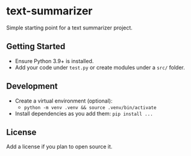 # text-summarizer

Simple starting point for a text summarizer project.

## Getting Started

- Ensure Python 3.9+ is installed.
- Add your code under `test.py` or create modules under a `src/` folder.

## Development

- Create a virtual environment (optional):
  - `python -m venv .venv && source .venv/bin/activate`
- Install dependencies as you add them: `pip install ...`

## License

Add a license if you plan to open source it.

